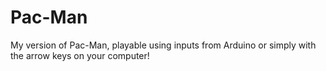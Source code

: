 # Pac-Man
My version of Pac-Man, playable using inputs from Arduino or simply with the arrow keys on your computer!
